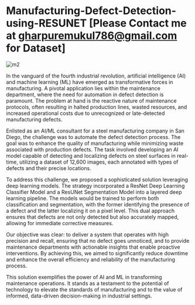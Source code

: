 # Manufacturing-Defect-Detection-using-RESUNET [Please Contact me at gharpuremukul786@gmail.com for Dataset]


![m2](https://github.com/mucool123/Manufacturing-Defect-Detection-using-RESUNET/assets/59078822/35867ecd-dfa7-4506-af28-687b66bbc48c)


In the vanguard of the fourth industrial revolution, artificial intelligence (AI) and machine learning (ML) have emerged as transformative forces in manufacturing. A pivotal application lies within the maintenance department, where the need for automation in defect detection is paramount. The problem at hand is the reactive nature of maintenance protocols, often resulting in halted production lines, wasted resources, and increased operational costs due to unrecognized or late-detected manufacturing defects.

Enlisted as an AI/ML consultant for a steel manufacturing company in San Diego, the challenge was to automate the defect detection process. The goal was to enhance the quality of manufacturing while minimizing waste associated with production defects. The task involved developing an AI model capable of detecting and localizing defects on steel surfaces in real-time, utilizing a dataset of 12,600 images, each annotated with types of defects and their precise locations.

To address this challenge, we proposed a sophisticated solution leveraging deep learning models. The strategy incorporated a ResNet Deep Learning Classifier Model and a ResUNet Segmentation Model into a layered deep learning pipeline. The models would be trained to perform both classification and segmentation, with the former identifying the presence of a defect and the latter localizing it on a pixel level. This dual approach ensures that defects are not only detected but also accurately mapped, allowing for immediate corrective measures.

Our objective was clear: to deliver a system that operates with high precision and recall, ensuring that no defect goes unnoticed, and to provide maintenance departments with actionable insights that enable proactive interventions. By achieving this, we aimed to significantly reduce downtime and enhance the overall efficiency and reliability of the manufacturing process.

This solution exemplifies the power of AI and ML in transforming maintenance operations. It stands as a testament to the potential of technology to elevate the standards of manufacturing and to the value of informed, data-driven decision-making in industrial settings.
